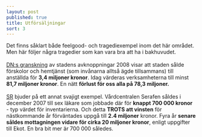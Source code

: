 ```yaml
---
layout: post
published: true
title: Utförsäljningar
sort: 3
---
```





Det finns såklart både feelgood- och tragediexempel inom det här området. Men här följer några tragedier som kan vara bra att ha i bakhuvudet.<br><br>
[DN:s granskning](http://www.dn.se/ekonomi/utforsaljningar-med-miljonrabatt/) av stadens avknoppningar 2008 visar att staden sålde förskolor och hemtjänst (som invånarna alltså ägde tillsammans) till anställda för **3,4 miljoner kronor**. Idag värderas verksamheterna till minst **81,7 miljoner kronor**. En nätt **förlust för oss alla på 78,3 miljoner.**
<br><br>
[SR](http://sverigesradio.se/sida/artikel.aspx?programid=83&artikel=5079798) bjuder på ett annat svajigt exempel. Vårdcentralen Serafen såldes i december 2007 till sex läkare som jobbade där för **knappt 700 000 kronor** -  typ värdet för inventarierna. Och detta **TROTS att vinsten** för nästkommande år förväntades uppgå till **2.4 miljoner** kronor. Fyra år **senare såldes mottagningen vidare för cirka 20 miljoner kronor**, enligt uppgifter till Ekot. En bra bit mer är 700 000 således.

